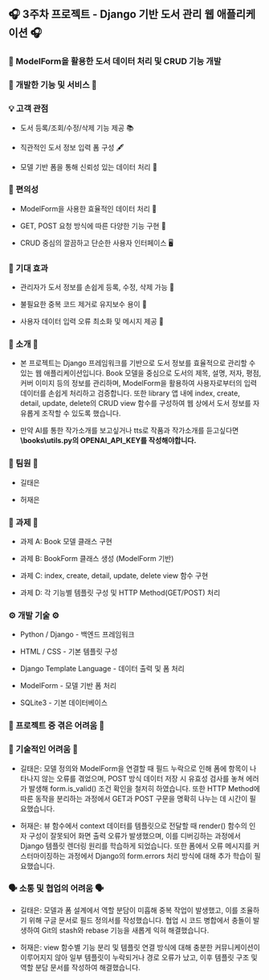 ## 🎧 3주차 프로젝트 - Django 기반 도서 관리 웹 애플리케이션 🎧



### 📌 ModelForm을 활용한 도서 데이터 처리 및 CRUD 기능 개발

### 🎵 개발한 기능 및 서비스 🎵
### 💡 고객 관점

- 도서 등록/조회/수정/삭제 기능 제공 📚

- 직관적인 도서 정보 입력 폼 구성 🖋️

- 모델 기반 폼을 통해 신뢰성 있는 데이터 처리 🎨

### 🚀 편의성

- ModelForm을 사용한 효율적인 데이터 처리 📑

- GET, POST 요청 방식에 따른 다양한 기능 구현 🔁

- CRUD 중심의 깔끔하고 단순한 사용자 인터페이스 🖥️

### 🌟 기대 효과

- 관리자가 도서 정보를 손쉽게 등록, 수정, 삭제 가능 📖

- 불필요한 중복 코드 제거로 유지보수 용이 🔧

- 사용자 데이터 입력 오류 최소화 및 메시지 제공 🎯

### 📖 소개 📖

- 본 프로젝트는 Django 프레임워크를 기반으로 도서 정보를 효율적으로 관리할 수 있는 웹 애플리케이션입니다. Book 모델을 중심으로 도서의 제목, 설명, 저자, 평점, 커버 이미지 등의 정보를 관리하며, ModelForm을 활용하여 사용자로부터의 입력 데이터를 손쉽게 처리하고 검증합니다. 또한 library 앱 내에 index, create, detail, update, delete의 CRUD view 함수를 구성하여 웹 상에서 도서 정보를 자유롭게 조작할 수 있도록 했습니다.

- 만약 AI를 통한 작가소개를 보고싶거나 tts로 작품과 작가소개를 듣고싶다면 **\books\utils.py의 OPENAI_API_KEY를 작성해야합니다.**

### 🖤 팀원 🖤

- 길태은 

- 허재은

### 💾 과제 💾

- 과제 A: Book 모델 클래스 구현

- 과제 B: BookForm 클래스 생성 (ModelForm 기반)

- 과제 C: index, create, detail, update, delete view 함수 구현

- 과제 D: 각 기능별 템플릿 구성 및 HTTP Method(GET/POST) 처리

### ⚙️ 개발 기술 ⚙️

- Python / Django - 백엔드 프레임워크

- HTML / CSS - 기본 템플릿 구성

- Django Template Language - 데이터 출력 및 폼 처리

- ModelForm - 모델 기반 폼 처리

- SQLite3 - 기본 데이터베이스

### 🧸 프로젝트 중 겪은 어려움 🧸

### 🔧 기술적인 어려움 🔧

- 길태은:
모델 정의와 ModelForm을 연결할 때 필드 누락으로 인해 폼에 항목이 나타나지 않는 오류를 겪었으며, POST 방식 데이터 저장 시 유효성 검사를 놓쳐 에러가 발생해 form.is_valid() 조건 확인을 철저히 하였습니다. 또한 HTTP Method에 따른 동작을 분리하는 과정에서 GET과 POST 구문을 명확히 나누는 데 시간이 필요했습니다.

- 허재은:
뷰 함수에서 context 데이터를 템플릿으로 전달할 때 render() 함수의 인자 구성이 잘못되어 화면 출력 오류가 발생했으며, 이를 디버깅하는 과정에서 Django 템플릿 렌더링 원리를 학습하게 되었습니다. 또한 폼에서 오류 메시지를 커스터마이징하는 과정에서 Django의 form.errors 처리 방식에 대해 추가 학습이 필요했습니다.

### 🗣️ 소통 및 협업의 어려움 🗣️

- 길태은:
모델과 폼 설계에서 역할 분담이 미흡해 중복 작업이 발생했고, 이를 조율하기 위해 구글 문서로 필드 정의서를 작성했습니다. 협업 시 코드 병합에서 충돌이 발생하여 Git의 stash와 rebase 기능을 새롭게 익혀 해결했습니다.

- 허재은:
view 함수별 기능 분리 및 템플릿 연결 방식에 대해 충분한 커뮤니케이션이 이루어지지 않아 일부 템플릿이 누락되거나 경로 오류가 났고, 이후 템플릿 구조 및 역할 분담 문서를 작성하여 해결했습니다.
